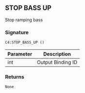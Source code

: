 ## STOP BASS UP

Stop ramping bass 

### Signature

`C4:STOP_BASS_UP ()`


| Parameter | Description |
| --- | --- |
| int | Output Binding ID |


### Returns

`None`